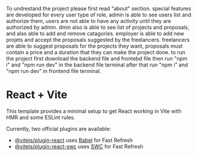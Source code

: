 To undrestand the project please first read "about" section.
special features are developed for every user type of role, admin is able to see users list and authorize them, users are not able to have any activity until they are authorized by admin.
dmin also is able to see list of projects and proposals, and also able to add and remove catagories.
employer is able to add new projets and accept the proposals suggested by the freelancers.
freelancers are able to suggest proposals for the projects they want, proposals must contain a price and a duration that they can make the project done.
to run the project first download the backend file and frontebd file then run "npm i" and "npm run dev" in the backend file terminal after that run "npm i" and 
"npm run dev" in frontend file terminal.
# React + Vite

This template provides a minimal setup to get React working in Vite with HMR and some ESLint rules.

Currently, two official plugins are available:

- [@vitejs/plugin-react](https://github.com/vitejs/vite-plugin-react/blob/main/packages/plugin-react/README.md) uses [Babel](https://babeljs.io/) for Fast Refresh
- [@vitejs/plugin-react-swc](https://github.com/vitejs/vite-plugin-react-swc) uses [SWC](https://swc.rs/) for Fast Refresh
